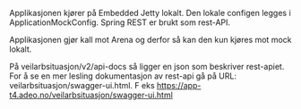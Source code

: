 Applikasjonen kjører på Embedded Jetty lokalt. Den lokale configen legges i ApplicationMockConfig.
Spring REST er brukt som rest-API.

Applikasjonen gjør kall mot Arena og derfor så kan den kun kjøres mot mock lokalt.

På veilarbsituasjon/v2/api-docs så ligger en json som beskriver rest-apiet.
For å se en mer lesling dokumentasjon av rest-api gå på URL: veilarbsituasjon/swagger-ui.html.
F eks https://app-t4.adeo.no/veilarbsituasjon/swagger-ui.html
